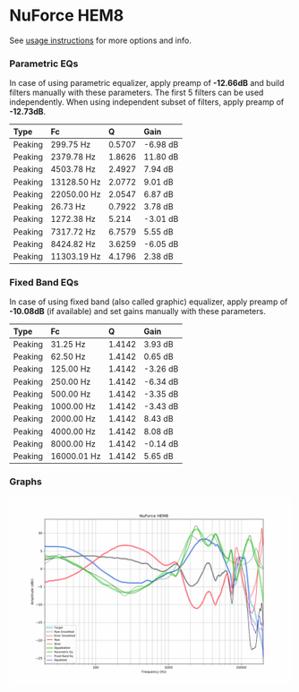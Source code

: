 # NuForce HEM8
See [usage instructions](https://github.com/jaakkopasanen/AutoEq#usage) for more options and info.

### Parametric EQs
In case of using parametric equalizer, apply preamp of **-12.66dB** and build filters manually
with these parameters. The first 5 filters can be used independently.
When using independent subset of filters, apply preamp of **-12.73dB**.

| Type    | Fc          |      Q | Gain     |
|:--------|:------------|:-------|:---------|
| Peaking | 299.75 Hz   | 0.5707 | -6.98 dB |
| Peaking | 2379.78 Hz  | 1.8626 | 11.80 dB |
| Peaking | 4503.78 Hz  | 2.4927 | 7.94 dB  |
| Peaking | 13128.50 Hz | 2.0772 | 9.01 dB  |
| Peaking | 22050.00 Hz | 2.0547 | 6.87 dB  |
| Peaking | 26.73 Hz    | 0.7922 | 3.78 dB  |
| Peaking | 1272.38 Hz  | 5.214  | -3.01 dB |
| Peaking | 7317.72 Hz  | 6.7579 | 5.55 dB  |
| Peaking | 8424.82 Hz  | 3.6259 | -6.05 dB |
| Peaking | 11303.19 Hz | 4.1796 | 2.38 dB  |

### Fixed Band EQs
In case of using fixed band (also called graphic) equalizer, apply preamp of **-10.08dB**
(if available) and set gains manually with these parameters.

| Type    | Fc          |      Q | Gain     |
|:--------|:------------|:-------|:---------|
| Peaking | 31.25 Hz    | 1.4142 | 3.93 dB  |
| Peaking | 62.50 Hz    | 1.4142 | 0.65 dB  |
| Peaking | 125.00 Hz   | 1.4142 | -3.26 dB |
| Peaking | 250.00 Hz   | 1.4142 | -6.34 dB |
| Peaking | 500.00 Hz   | 1.4142 | -3.35 dB |
| Peaking | 1000.00 Hz  | 1.4142 | -3.43 dB |
| Peaking | 2000.00 Hz  | 1.4142 | 8.43 dB  |
| Peaking | 4000.00 Hz  | 1.4142 | 8.08 dB  |
| Peaking | 8000.00 Hz  | 1.4142 | -0.14 dB |
| Peaking | 16000.01 Hz | 1.4142 | 5.65 dB  |

### Graphs
![](./NuForce%20HEM8.png)